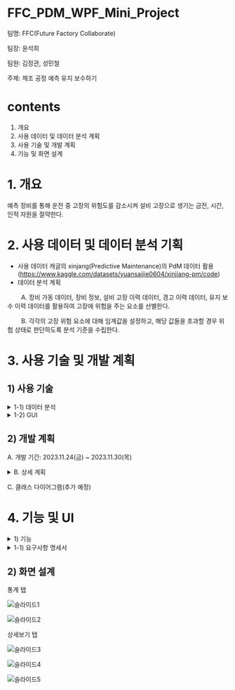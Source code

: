 # FFC_PDM_WPF_Mini_Project
팀명: FFC(Future Factory Collaborate)

팀장: 윤석희

팀원: 김정관, 성민철

주제: 제조 공정 예측 유지 보수하기


# contents
1. 개요
2. 사용 데이터 및 데이터 분석 계획
3. 사용 기술 및 개발 계획
4. 기능 및 화면 설계

# 1. 개요
예측 정비를 통해 운전 중 고장의 위험도를 감소시켜 설비 고장으로 생기는 금전, 시간, 인적 자원을 절약한다.

# 2. 사용 데이터 및 데이터 분석 기획
- 사용 데이터
캐글의 xinjang(Predictive Maintenance)의 PdM 데이터 활용(https://www.kaggle.com/datasets/yuansaijie0604/xinjiang-pm/code)
- 데이터 분석 계획

&nbsp;&nbsp;&nbsp;&nbsp;&nbsp;&nbsp;&nbsp;&nbsp;A. 장비 가동 데이터, 장비 정보, 설비 고장 이력 데이터, 경고 이력 데이터, 유지 보수 이력 데이터를 활용하여 고장에 위험을 주는 요소를 선별한다.

&nbsp;&nbsp;&nbsp;&nbsp;&nbsp;&nbsp;&nbsp;&nbsp;B. 각각의 고장 위험 요소에 대해 임계값을 설정하고, 해당 값들을 초과할 경우 위험 상태로 판단하도록 분석 기준을 수립한다. 

# 3. 사용 기술 및 개발 계획
## 1) 사용 기술
<details>
<summary>1-1) 데이터 분석</summary>

&nbsp;&nbsp;&nbsp;&nbsp;A. 언어: python3.8

&nbsp;&nbsp;&nbsp;&nbsp;B. 라이브러리: numpy1.24.3, pandas2.0.3

&nbsp;&nbsp;&nbsp;&nbsp;C. 개발 툴: Visual Studio Code 1.84.2
</details>

<details>
<summary>1-2) GUI</summary>

&nbsp;&nbsp;&nbsp;&nbsp;A. 언어: C# 11.0

&nbsp;&nbsp;&nbsp;&nbsp;B. Framework: .NET 7.0

&nbsp;&nbsp;&nbsp;&nbsp;C. 라이브러리: scottplot 4.1.68
</details>



## 2) 개발 계획
A. 개발 기간: 2023.11.24(금) ~ 2023.11.30(목)
<details>
<summary>B. 상세 계획</summary>

&nbsp;&nbsp;&nbsp;&nbsp;A) 2023.11.24(금): 프로젝트 구조 설계 및 초기 세팅

&nbsp;&nbsp;&nbsp;&nbsp;B) 2023.11.27(월): 데이터 분석 모듈 개발

&nbsp;&nbsp;&nbsp;&nbsp;C) 2023.11.27(월) ~ 2023.11.28(화): UI 개발

&nbsp;&nbsp;&nbsp;&nbsp;D) 2023.11.29(수) ~ 2023.11.30(목): 통합 테스트 및 버그 수정
</details>

C. 클래스 다이어그램(추가 예정)

# 4. 기능 및 UI
<details>
<summary>1) 기능</summary>

&nbsp;&nbsp;&nbsp;&nbsp;A) 통계 탭을 통하여 전체 장비의 고장률, 오류 발생률 등 통계 정보를 보여준다.

&nbsp;&nbsp;&nbsp;&nbsp;B) 상세 보기 탭에서는 모델명, 모델ID를 선택할 수 있다.(다중 선택 가능)

&nbsp;&nbsp;&nbsp;&nbsp;C) 상세 보기 탭에서는 원하는 기간을 설정할 수 있다.

&nbsp;&nbsp;&nbsp;&nbsp;D) 선택한 장비와 기간에 대해서 위험 인자에 대한 정보를 보여준다.

&nbsp;&nbsp;&nbsp;&nbsp;E) 위험 인자에 대한 정보는 안정 범위(임계값)와 현재 위험한 장비의 모델ID, 차트가 있다.

&nbsp;&nbsp;&nbsp;&nbsp;F) 차트의 X축은 시간, Y축은 값으로 구성된다.
</details>

<details>
<summary>1-1) 요구사항 명세서</summary>

</details>

## 2) 화면 설계
통계 탭

![슬라이드1](https://github.com/sn50hee/FFC_PDM/assets/139873815/eb9d9aeb-9fb0-42b7-b3ae-bac96a057b95)

![슬라이드2](https://github.com/sn50hee/FFC_PDM/assets/139873815/45d864a6-29f8-4bc9-bcba-c819ff2da32d)


상세보기 탭

![슬라이드3](https://github.com/sn50hee/FFC_PDM/assets/139873815/09390437-0e54-45e7-906e-21b2f9dce46b)

![슬라이드4](https://github.com/sn50hee/FFC_PDM/assets/139873815/1430a431-5c96-4f89-9abf-a6a5886290b5)

![슬라이드5](https://github.com/sn50hee/FFC_PDM/assets/139873815/e62b6dc0-3e68-49bc-9ddb-279e5d0d7653)



